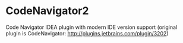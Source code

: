CodeNavigator2
==============
Code Navigator IDEA plugin with modern IDE version support (original plugin is CodeNavigator: http://plugins.jetbrains.com/plugin/3202)

